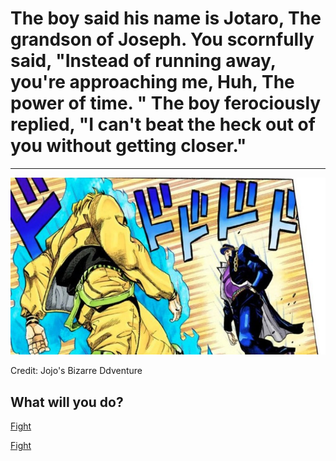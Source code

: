 # The boy said his name is Jotaro, The grandson of Joseph. You scornfully said, "Instead of running away, you're approaching me, Huh, The power of time. " The boy ferociously replied, "I can't beat the heck out of you without getting closer." 
---

![Running-away](Approaching-me.jpg)

Credit: Jojo's Bizarre Ddventure

## What will you do?
[Fight](TBC.md)

[Fight](TBC.md)

